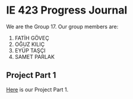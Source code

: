 
# IE 423 Progress Journal

We are the Group 17. Our group members are:
1. FATİH GÖVEÇ
2. OĞUZ KILIÇ
3. EYÜP TAŞÇI
4. SAMET PARLAK


## Project Part 1
[Here](files/Quality_Control_Project1.html) is our Project Part 1.
